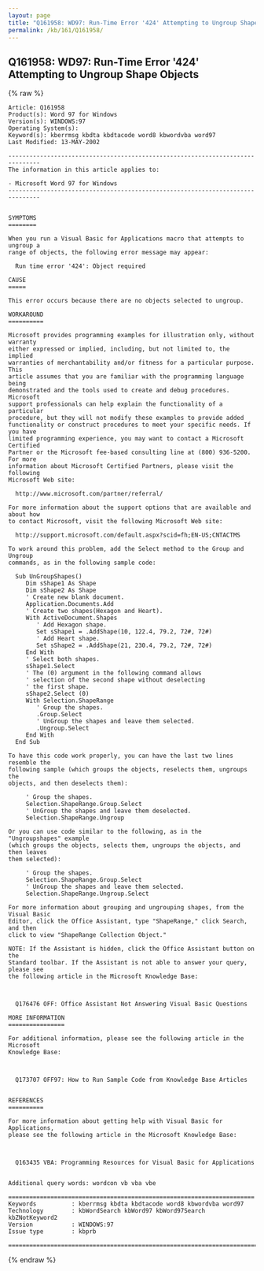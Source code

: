 ```yaml
---
layout: page
title: "Q161958: WD97: Run-Time Error '424' Attempting to Ungroup Shape Objects"
permalink: /kb/161/Q161958/
---
```


## Q161958: WD97: Run-Time Error '424' Attempting to Ungroup Shape Objects

{% raw %}

	Article: Q161958
	Product(s): Word 97 for Windows
	Version(s): WINDOWS:97
	Operating System(s): 
	Keyword(s): kberrmsg kbdta kbdtacode word8 kbwordvba word97
	Last Modified: 13-MAY-2002
	
	-------------------------------------------------------------------------------
	The information in this article applies to:
	
	- Microsoft Word 97 for Windows 
	-------------------------------------------------------------------------------
	
	
	SYMPTOMS
	========
	
	When you run a Visual Basic for Applications macro that attempts to ungroup a
	range of objects, the following error message may appear:
	
	  Run time error '424': Object required
	
	CAUSE
	=====
	
	This error occurs because there are no objects selected to ungroup.
	
	WORKAROUND
	==========
	
	Microsoft provides programming examples for illustration only, without warranty
	either expressed or implied, including, but not limited to, the implied
	warranties of merchantability and/or fitness for a particular purpose. This
	article assumes that you are familiar with the programming language being
	demonstrated and the tools used to create and debug procedures. Microsoft
	support professionals can help explain the functionality of a particular
	procedure, but they will not modify these examples to provide added
	functionality or construct procedures to meet your specific needs. If you have
	limited programming experience, you may want to contact a Microsoft Certified
	Partner or the Microsoft fee-based consulting line at (800) 936-5200. For more
	information about Microsoft Certified Partners, please visit the following
	Microsoft Web site:
	
	  http://www.microsoft.com/partner/referral/
	
	For more information about the support options that are available and about how
	to contact Microsoft, visit the following Microsoft Web site:
	
	  http://support.microsoft.com/default.aspx?scid=fh;EN-US;CNTACTMS
	
	To work around this problem, add the Select method to the Group and Ungroup
	commands, as in the following sample code:
	
	  Sub UnGroupShapes()
	     Dim sShape1 As Shape
	     Dim sShape2 As Shape
	     ' Create new blank document.
	     Application.Documents.Add
	     ' Create two shapes(Hexagon and Heart).
	     With ActiveDocument.Shapes
	        ' Add Hexagon shape.
	        Set sShape1 = .AddShape(10, 122.4, 79.2, 72#, 72#)
	        ' Add Heart shape.
	        Set sShape2 = .AddShape(21, 230.4, 79.2, 72#, 72#)
	     End With
	     ' Select both shapes.
	     sShape1.Select
	     ' The (0) argument in the following command allows
	     ' selection of the second shape without deselecting
	     ' the first shape.
	     sShape2.Select (0)
	     With Selection.ShapeRange
	        ' Group the shapes.
	        .Group.Select
	        ' UnGroup the shapes and leave them selected.
	        .Ungroup.Select
	     End With
	  End Sub
	
	To have this code work properly, you can have the last two lines resemble the
	following sample (which groups the objects, reselects them, ungroups the
	objects, and then deselects them):
	
	     ' Group the shapes.
	     Selection.ShapeRange.Group.Select
	     ' UnGroup the shapes and leave them deselected.
	     Selection.ShapeRange.Ungroup
	
	Or you can use code similar to the following, as in the "Ungroupshapes" example
	(which groups the objects, selects them, ungroups the objects, and then leaves
	them selected):
	
	     ' Group the shapes.
	     Selection.ShapeRange.Group.Select
	     ' UnGroup the shapes and leave them selected.
	     Selection.ShapeRange.Ungroup.Select
	
	For more information about grouping and ungrouping shapes, from the Visual Basic
	Editor, click the Office Assistant, type "ShapeRange," click Search, and then
	click to view "ShapeRange Collection Object."
	
	NOTE: If the Assistant is hidden, click the Office Assistant button on the
	Standard toolbar. If the Assistant is not able to answer your query, please see
	the following article in the Microsoft Knowledge Base:
	
	  
	
	  Q176476 OFF: Office Assistant Not Answering Visual Basic Questions
	
	MORE INFORMATION
	================
	
	For additional information, please see the following article in the Microsoft
	Knowledge Base:
	
	  
	
	  Q173707 OFF97: How to Run Sample Code from Knowledge Base Articles
	
	
	REFERENCES
	==========
	
	For more information about getting help with Visual Basic for Applications,
	please see the following article in the Microsoft Knowledge Base:
	
	  
	
	  Q163435 VBA: Programming Resources for Visual Basic for Applications
	
	
	Additional query words: wordcon vb vba vbe
	
	======================================================================
	Keywords          : kberrmsg kbdta kbdtacode word8 kbwordvba word97 
	Technology        : kbWordSearch kbWord97 kbWord97Search kbZNotKeyword2
	Version           : WINDOWS:97
	Issue type        : kbprb
	
	=============================================================================
	

{% endraw %}
